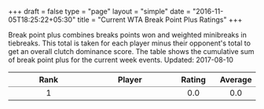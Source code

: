 +++
draft = false
type = "page" 
layout = "simple"
date = "2016-11-05T18:25:22+05:30"
title = "Current WTA Break Point Plus Ratings"
+++


Break point plus combines breaks points won and weighted minibreaks in tiebreaks. This total is taken for each player minus their opponent's total to get an overall clutch dominance score. The table shows the cumulative sum of break point plus for the current week events. Updated: 2017-08-10


<table class='gmisc_table' style='border-collapse: collapse; margin-top: 1em; margin-bottom: 1em;' >
<thead>
<tr>
<th style='border-bottom: 1px solid grey; border-top: 2px solid grey; text-align: center;'>Rank</th>
<th style='border-bottom: 1px solid grey; border-top: 2px solid grey; text-align: center;'>Player</th>
<th style='border-bottom: 1px solid grey; border-top: 2px solid grey; text-align: center;'>Rating</th>
<th style='border-bottom: 1px solid grey; border-top: 2px solid grey; text-align: center;'>Average</th>
</tr>
</thead>
<tbody>
<tr>
<td style='width:40%; border-bottom: 2px solid grey; text-align: center;'>1</td>
<td style='width:40%; border-bottom: 2px solid grey; text-align: left;'></td>
<td style='width:40%; border-bottom: 2px solid grey; text-align: center;'>0.0</td>
<td style='width:40%; border-bottom: 2px solid grey; text-align: center;'>0.0</td>
</tr>
</tbody>
</table>
